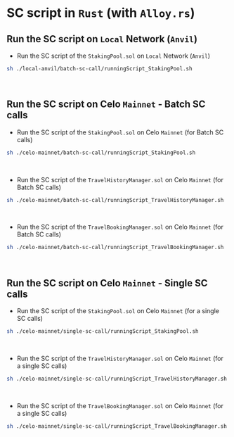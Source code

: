 # SC script in `Rust` (with `Alloy.rs`)

## Run the SC script on `Local` Network (`Anvil`)

- Run the SC script of the `StakingPool.sol` on `Local` Network (`Anvil`)
```bash
sh ./local-anvil/batch-sc-call/runningScript_StakingPool.sh
```

<br>

## Run the SC script on Celo `Mainnet` - Batch SC calls
- Run the SC script of the `StakingPool.sol` on Celo `Mainnet` (for Batch SC calls)
```bash
sh ./celo-mainnet/batch-sc-call/runningScript_StakingPool.sh
```

<br>

- Run the SC script of the `TravelHistoryManager.sol` on Celo `Mainnet` (for Batch SC calls)
```bash
sh ./celo-mainnet/batch-sc-call/runningScript_TravelHistoryManager.sh
```

<br>

- Run the SC script of the `TravelBookingManager.sol` on Celo `Mainnet` (for Batch SC calls)
```bash
sh ./celo-mainnet/batch-sc-call/runningScript_TravelBookingManager.sh
```

<br>

## Run the SC script on Celo `Mainnet` - Single SC calls
- Run the SC script of the `StakingPool.sol` on Celo `Mainnet` (for a single SC calls)
```bash
sh ./celo-mainnet/single-sc-call/runningScript_StakingPool.sh
```

<br>

- Run the SC script of the `TravelHistoryManager.sol` on Celo `Mainnet` (for a single SC calls)
```bash
sh ./celo-mainnet/single-sc-call/runningScript_TravelHistoryManager.sh
```

<br>

- Run the SC script of the `TravelBookingManager.sol` on Celo `Mainnet` (for a single SC calls)
```bash
sh ./celo-mainnet/single-sc-call/runningScript_TravelBookingManager.sh
```